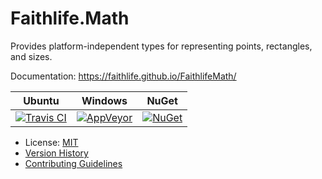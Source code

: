 # Faithlife.Math

Provides platform-independent types for representing points, rectangles, and sizes.

Documentation: https://faithlife.github.io/FaithlifeMath/

Ubuntu | Windows | NuGet
--- | --- | ---
[![Travis CI](https://img.shields.io/travis/Faithlife/FaithlifeMath/master.svg)](https://travis-ci.org/Faithlife/FaithlifeMath) | [![AppVeyor](https://img.shields.io/appveyor/ci/Faithlife/faithlifemath/master.svg)](https://ci.appveyor.com/project/Faithlife/faithlifemath) | [![NuGet](https://img.shields.io/nuget/v/Faithlife.Math.svg)](https://www.nuget.org/packages/Faithlife.Math)

* License: [MIT](LICENSE)
* [Version History](VersionHistory.md)
* [Contributing Guidelines](CONTRIBUTING.md)
